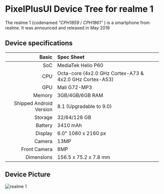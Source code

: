 PixelPlusUI Device Tree for realme 1
===========================================

The realme 1 (codenamed _"CPH1859 / CPH1861"_ ) is a smartphone from realme.
It was announced and released in May 2018

## Device specifications

Basic                   | Spec Sheet
-----------------------:|:------------------------- 
SoC                     | MediaTek Helio P60
CPU                     | Octa-core (4x2.0 GHz Cortex-A73 & 4x2.0 GHz Cortex-A53) 
GPU                     | Mali G72-MP3 
Memory                  | 3GB/4GB/6GB RAM
Shipped Android Version | 8.1 (Upgradable to 9.0)
Storage                 | 32/64/128 GB
Battery                 | 3410 mAh 
Display                 | 6.0" 1080 x 2160 px 
Camera                  | 13MP
Front Camera            | 8MP
Dimensions              | 156.5 x 75.2 x 7.8 mm

## Device Picture

![realme 1](https://fdn2.gsmarena.com/vv/pics/oppo/oppo-realme-1-1.jpg "realme 1")
